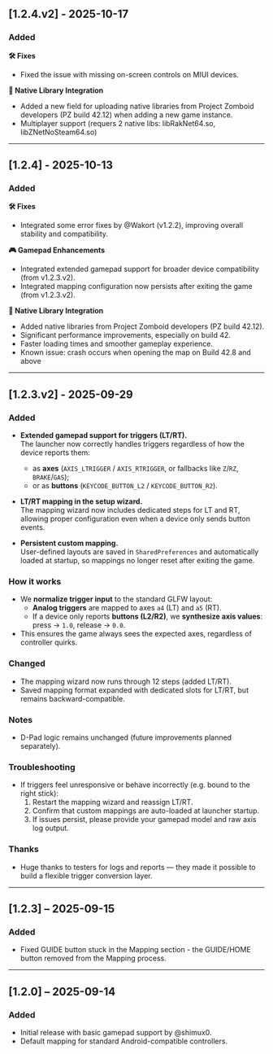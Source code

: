 ## [1.2.4.v2] - 2025-10-17
### Added
**🛠 Fixes**
- Fixed the issue with missing on-screen controls on MIUI devices.

**🚀 Native Library Integration**
- Added a new field for uploading native libraries from Project Zomboid developers (PZ build 42.12) when adding a new game instance.
- Multiplayer support (requers 2 native libs: libRakNet64.so, libZNetNoSteam64.so)

---

## [1.2.4] - 2025-10-13
### Added
**🛠 Fixes**
- Integrated some error fixes by @Wakort (v1.2.2), improving overall stability and compatibility.

**🎮 Gamepad Enhancements**
- Integrated extended gamepad support for broader device compatibility (from v1.2.3.v2).
- Integrated mapping configuration now persists after exiting the game (from v1.2.3.v2).

**🚀 Native Library Integration**
- Added native libraries from Project Zomboid developers (PZ build 42.12).
- Significant performance improvements, especially on build 42.
- Faster loading times and smoother gameplay experience.
- Known issue: crash occurs when opening the map on Build 42.8 and above  

---

## [1.2.3.v2] - 2025-09-29
### Added
- **Extended gamepad support for triggers (LT/RT).**  
  The launcher now correctly handles triggers regardless of how the device reports them:
  - as **axes** (`AXIS_LTRIGGER` / `AXIS_RTRIGGER`, or fallbacks like `Z`/`RZ`, `BRAKE`/`GAS`);
  - or as **buttons** (`KEYCODE_BUTTON_L2` / `KEYCODE_BUTTON_R2`).

- **LT/RT mapping in the setup wizard.**  
  The mapping wizard now includes dedicated steps for LT and RT, allowing proper configuration even when a device only sends button events.

- **Persistent custom mapping.**  
  User-defined layouts are saved in `SharedPreferences` and automatically loaded at startup, so mappings no longer reset after exiting the game.

### How it works
- We **normalize trigger input** to the standard GLFW layout:  
  - **Analog triggers** are mapped to axes `a4` (LT) and `a5` (RT).  
  - If a device only reports **buttons (L2/R2)**, we **synthesize axis values**: press → `1.0`, release → `0.0`.  
- This ensures the game always sees the expected axes, regardless of controller quirks.

### Changed
- The mapping wizard now runs through 12 steps (added LT/RT).  
- Saved mapping format expanded with dedicated slots for LT/RT, but remains backward-compatible.

### Notes
- D-Pad logic remains unchanged (future improvements planned separately).  

### Troubleshooting
- If triggers feel unresponsive or behave incorrectly (e.g. bound to the right stick):
  1. Restart the mapping wizard and reassign LT/RT.  
  2. Confirm that custom mappings are auto-loaded at launcher startup.  
  3. If issues persist, please provide your gamepad model and raw axis log output.

### Thanks
- Huge thanks to testers for logs and reports — they made it possible to build a flexible trigger conversion layer.

---

## [1.2.3] – 2025-09-15
### Added
- Fixed GUIDE button stuck in the Mapping section - the GUIDE/HOME button removed from the Mapping process.

---

## [1.2.0] – 2025-09-14
### Added
- Initial release with basic gamepad support by @shimux0.  
- Default mapping for standard Android-compatible controllers.  
